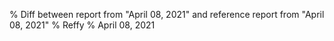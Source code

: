 % Diff between report from "April 08, 2021" and reference report from "April 08, 2021"
% Reffy
% April 08, 2021

